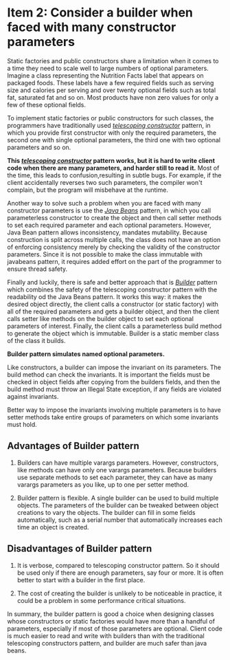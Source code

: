 # Item 2: Consider a builder when faced with many constructor parameters

Static factories and public constructors share a limitation when it comes to a time 
they need to  scale well to large numbers of optional parameters. Imagine a class
representing the Nutrition Facts label that appears on packaged foods. These labels have a few required fields such as serving size and 
calories per serving and over twenty optional fields such as total fat, saturated fat and so on. Most products
have non zero values for only a few of these optional fields.


To implement static factories or public constructors for such classes, the programmers have traditionally 
used [_telescoping constructor_](https://github.com/farruhx/java-best-practices/tree/master/src/item2/telescoping_constructor_pattern) pattern, in which you provide first constructor with only the required parameters,
the second one with single optional parameters, the third one with two optional parameters and so on.


**This [_telescoping constructor_](https://github.com/farruhx/java-best-practices/tree/master/src/item2/telescoping_constructor_pattern) pattern works, but it is hard to write 
client code when there are many parameters, and harder still to read it.** Most of the time, this leads to confusion,resulting in subtle bugs. For example,
if the client accidentally reverses two such parameters, the compiler won't complain, but the program will misbehave at the runtime.

Another way to solve such a problem when you are faced with many constructor parameters is use the [_Java Beans_](https://github.com/farruhx/java-best-practices/tree/master/src/item2/javabeans_pattern) pattern, in which you call
parameterless constructor to create the object and then call setter methods to set each required parameter and each optional parameters. However, Java Bean pattern allows inconsistency, mandates mutability. Because construction is split across multiple calls, the class does not have
an option  of enforcing consistency merely by checking the validity of the constructor parameters. Since it is not possible to make the class immutable with javabeans pattern, it requires added effort on the part of the programmer to ensure thread safety.

Finally and luckily, there is safe and better approach that is [_Builder_](https://github.com/farruhx/java-best-practices/tree/master/src/item2/builder_pattern) pattern which combines the safety of the telescoping constructor pattern
with the readability od the Java Beans pattern. It works this way: it makes the desired object directly, the client calls a constructor (or static factory) with all of the required parameters
and gets a builder object, and then the client calls setter like methods on the builder object to set each optional parameters of interest.
Finally, the client calls a parameterless build method to generate the object which is immutable.
Builder is a static member class of the class it builds.

**Builder pattern simulates named optional parameters.**

Like constructors, a builder can impose the invariant on its parameters. The build method can check the invariants.
It is important the fields must be checked in object fields after copying from the builders fields, and then the build method must throw an Illegal State exception, if any fields are violated against invariants.

Better way to impose the invariants involving multiple parameters is to have setter methods take entire groups of parameters on which some invariants must hold.

## Advantages of Builder pattern

1. Builders can have multiple varargs parameters. However, constructors, like methods can have only one varargs parameters. Because
builders use separate methods to set each parameter, they can have as many varargs parameters as you like, up to one per setter method.

2. Builder pattern is flexible. A single builder can be used to build multiple objects. The parameters of the builder can be tweaked between object creations to vary the objects.
The builder can fill in some fields automatically, such as a serial number that automatically increases each time an object is created.


## Disadvantages of Builder pattern

1. It is verbose, compared to telescoping constructor pattern. So it should be used only if there are enough parameters, say four or more.
It is often better to start with a builder in the first place.

2. The cost of creating the builder is unlikely to be noticeable in practice, it could be a problem in some performance critical situations.


In summary, the builder pattern is good a choice  when designing classes whose constructors or static factories would have more than a handful of parameters, especially if most of those parameters are optional.
Client code is much easier to read and write with builders than with the traditional telescoping constructors pattern, and builder are much safer than java beans.





